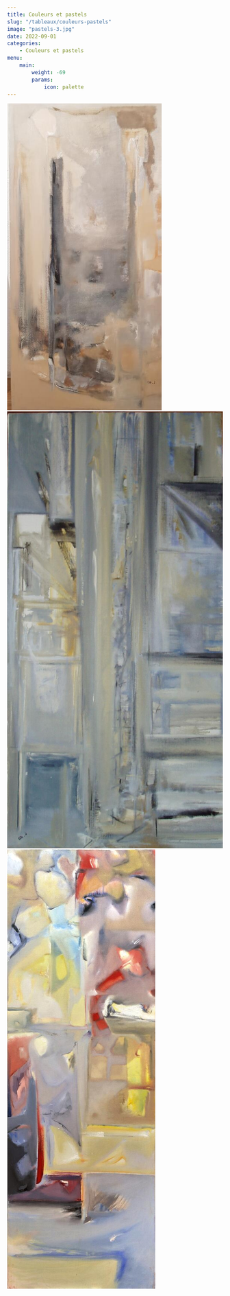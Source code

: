 ```yaml
---
title: Couleurs et pastels
slug: "/tableaux/couleurs-pastels"
image: "pastels-3.jpg"
date: 2022-09-01
categories:
    - Couleurs et pastels
menu:
    main: 
        weight: -69
        params:
            icon: palette
---
```


![](pastels-1.jpg) ![](pastels-2.jpg) ![](pastels-3.jpg)



